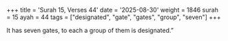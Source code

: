 +++
title = 'Surah 15, Verses 44'
date = '2025-08-30'
weight = 1846
surah = 15
ayah = 44
tags = ["designated", "gate", "gates", "group", "seven"]
+++

It has seven gates, to each a group of them is designated.”